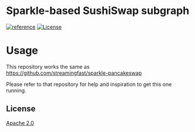 # Sparkle-based SushiSwap subgraph
[![reference](https://img.shields.io/badge/godoc-reference-5272B4.svg?style=flat-square)](https://pkg.go.dev/github.com/streamingfast/sparkle-sushiswap)
[![License](https://img.shields.io/badge/License-Apache%202.0-blue.svg)](https://opensource.org/licenses/Apache-2.0)

# Usage

This repository works the same as https://github.com/streamingfast/sparkle-pancakeswap

Please refer to that repository for help and inspiration to get this one running.


## License

[Apache 2.0](LICENSE)

